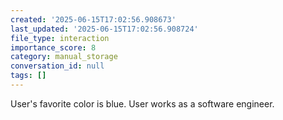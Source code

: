 ```yaml
---
created: '2025-06-15T17:02:56.908673'
last_updated: '2025-06-15T17:02:56.908724'
file_type: interaction
importance_score: 8
category: manual_storage
conversation_id: null
tags: []
---
```


User's favorite color is blue. User works as a software engineer.